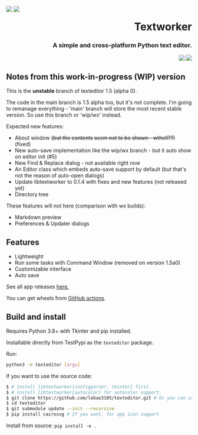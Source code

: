 <div style="float: left;">
    <img src="https://raw.githubusercontent.com/lebao3105/texteditor/data/icons/me.lebao3105.textworker.svg">
    <img src="https://raw.githubusercontent.com/lebao3105/texteditor/data/icons/me.lebao3105.textworker.Devel.svg">
</div>

<p align="right">
    <h1 align="right">
        <strong>Textworker</strong>
    </h1>
    <h3 align="right">
    A simple and cross-platform Python text editor.
    </h3>
    <a href="https://github.com/psf/black">
        <image src="https://img.shields.io/badge/code%20style-black-000000.svg" align="right"/>
    </a>
    <a href="https://github.com/lebao3105/texteditor/actions/workflows/wheeltk.yml">
        <image src="https://github.com/lebao3105/texteditor/actions/workflows/wheeltk.yml/badge.svg?branch=data" align="right"/>
    </a>
</p>

<br clear="both">

## Notes from this work-in-progress (WIP) version

This is the **unstable** branch of texteditor 1.5 (alpha 0).

The code in the main branch is 1.5 alpha too, but it's not complete. I'm going to remanage everything - 'main' branch will store the most recent stable version. So use this branch or 'wip/wx' instead.

Expected new features:
* About window ~~(but the contents seem not to be shown - wthell??)~~ (fixed)
* New auto-save implementation like the wip/wx branch - but it auto show on editor init (#5)
* New Find & Replace dialog - not available right now
* An Editor class which embeds auto-save support by default (but that's not the reason of auto-open dialogs)
* Update libtextworker to 0.1.4 with fixes and new features (not released yet)
* Directory tree

These features will not here (comparison with wx builds):
* Markdown preview
* Preferences & Updater dialogs

## Features

* Lightweight
* Run some tasks with Command Window (removed on version 1.5a0)
* Customizable interface
* Auto save

See all app releases [here.](https://github.com/lebao3105/texteditor/releases)

You can get wheels from [GitHub actions](https://github.com/lebao3105/texteditor/actions).

## Build and install

Requires Python 3.8+ with Tkinter and pip installed.

Installable directly from TestPypi as the ```texteditor``` package.

Run:

```bash
python3 -m texteditor [args]
```

If you want to use the source code:

```bash
$ # install libtextworker[configparser, tkinter] first.
$ # install libtextworker[autocolor] for autocolor support.
$ git clone https://github.com/lebao3105/texteditor.git # Or you can use gitlab instead
$ cd texteditor
$ git submodule update --init --recursive
$ pip install cairosvg # If you want, for app icon support
```

Install from source: ```pip install -e .```
